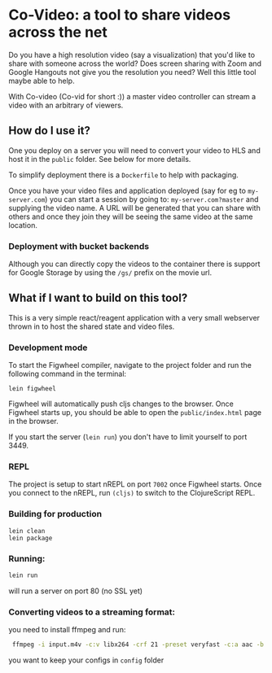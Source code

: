 # Co-Video: a tool to share videos across the net 
Do you have a high resolution video (say a visualization) that you'd like to share with someone across the world? Does screen sharing with Zoom and Google Hangouts not give you the resolution you need? Well this little tool maybe able to help. 

With Co-video (Co-vid for short :)) a master video controller can stream a video with an arbitrary of viewers. 

## How do I use it? 
One you deploy on a server you will need to convert your video to HLS and host it in the `public` folder. See below for more details. 

To simplify deployment there is a `Dockerfile` to help with packaging.  

Once you have your video files and application deployed (say for eg to `my-server.com`) you can start a session by going to: 
`my-server.com?master`
and supplying the video name. A URL will be generated that you can share with others and once they join they will be seeing the same video at the same location. 

### Deployment with bucket backends 
Although you can directly copy the videos to the container there is support for Google Storage by using the `/gs/` prefix on the movie url.  

## What if I want to build on this tool? 
This is a very simple react/reagent application with a very small webserver thrown in to host the shared state and video files.  

### Development mode
To start the Figwheel compiler, navigate to the project folder and run the following command in the terminal:

```
lein figwheel
```

Figwheel will automatically push cljs changes to the browser.
Once Figwheel starts up, you should be able to open the `public/index.html` page in the browser.

If you start the server (`lein run`) you don't have to limit yourself to port 3449. 
### REPL

The project is setup to start nREPL on port `7002` once Figwheel starts.
Once you connect to the nREPL, run `(cljs)` to switch to the ClojureScript REPL.

### Building for production

```
lein clean
lein package
```

### Running: 
```bash
lein run 
```
will run a server on port 80 (no SSL yet)

### Converting videos to a streaming format: 
you need to install ffmpeg and run: 
```bash 
 ffmpeg -i input.m4v -c:v libx264 -crf 21 -preset veryfast -c:a aac -b:a 128k -ac 2 -f hls -hls_time 12 -hls_playlist_type event output.m3u8
``` 


you want to keep your configs in `config` folder